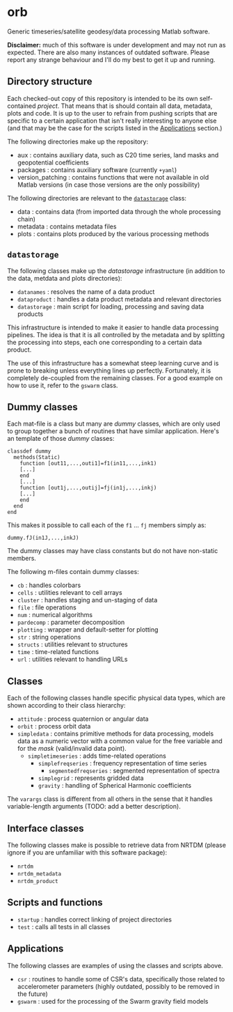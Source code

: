 # orb

Generic timeseries/satellite geodesy/data processing Matlab software.

**Disclaimer:** much of this software is under development and may not run as expected. There are also many instances of outdated software. Please report any strange behaviour and I'll do my best to get it up and running.

## Directory structure

Each checked-out copy of this repository is intended to be its own self-contained *project*. That means that is should contain all data, metadata, plots and code. It is up to the user to refrain from pushing scripts that are specific to a certain application that isn't really interesting to anyone else (and that may be the case for the scripts listed in the [Applications](#Applications) section.)

The following directories make up the repository:

* aux : contains auxiliary data, such as C20 time series, land masks and geopotential coefficients
* packages : contains auxiliary software (currently `+yaml`)
* version_patching : contains functions that were not available in old Matlab versions (in case those versions are the only possibility)

The following directories are relevant to the [`datastorage`](#datastorage) class:

* data : contains data (from imported data through the whole processing chain)
* metadata : contains metadata files
* plots : contains plots produced by the various processing methods

## `datastorage`

The following classes make up the *datastorage* infrastructure (in addition to the data, metdata and plots directories):

* `datanames` : resolves the name of a data product
* `dataproduct` : handles a data product metadata and relevant directories
* `datastorage` : main script for loading, processing and saving data products

This infrastructure is intended to make it easier to handle data processing pipelines. The idea is that it is all controlled by the metadata and by splitting the processing into steps, each one corresponding to a certain data product.

The use of this infrastructure has a somewhat steep learning curve and is prone to breaking unless everything lines up perfectly. Fortunately, it is completely de-coupled from the remaining classes. For a good example on how to use it, refer to the `gswarm` class.

## Dummy classes

Each mat-file is a class but many are *dummy* classes, which are only used to group together a bunch of routines that have similar application. Here's an template of those *dummy* classes:

```
classdef dummy
  methods(Static)
    function [out11,...,outi1]=f1(in11,...,ink1)
    [...]
    end
    [...]
    function [out1j,...,outij]=fj(in1j,...,inkj)
    [...]
    end
  end
end
```

This makes it possible to call each of the `f1` ... `fj` members simply as:

```
dummy.fJ(in1J,...,inkJ)
```

The dummy classes may have class constants but do not have non-static members.

The following m-files contain dummy classes:

* `cb` : handles colorbars
* `cells` : utilities relevant to cell arrays
* `cluster` : handles staging and un-staging of data
* `file` : file operations
* `num` : numerical algorithms
* `pardecomp` : parameter decomposition
* `plotting` : wrapper and default-setter for plotting
* `str` : string operations
* `structs` : utilities relevant to structures
* `time` : time-related functions
* `url` : utilities relevant to handling URLs


## Classes

Each of the following classes handle specific physical data types, which are shown according to their class hierarchy:

* `attitude` : process quaternion or angular data
* `orbit` : process orbit data
* `simpledata` : contains primitive methods for data processing, models data as a numeric vector with a common value for the free variable and for the *mask* (valid/invalid data point).
  * `simpletimeseries` : adds time-related operations
    * `simplefreqseries` : frequency representation of time series
      * `segmentedfreqseries` : segmented representation of spectra
    * `simplegrid` : represents gridded data
    * `gravity` : handling of Spherical Harmonic coefficients

The `varargs` class is different from all others in the sense that it handles variable-length arguments (TODO: add a better description).


## Interface classes

The following classes make is possible to retrieve data from NRTDM (please ignore if you are unfamiliar with this software package):

* `nrtdm`
* `nrtdm_metadata`
* `nrtdm_product`


## Scripts and functions

* `startup` : handles correct linking of project directories
* `test` : calls all tests in all classes


## Applications

The following classes are examples of using the classes and scripts above.

* `csr` : routines to handle some of CSR's data, specifically those related to accelerometer parameters (highly outdated, possibly to be removed in the future)
* `gswarm` : used for the processing of the Swarm gravity field models


